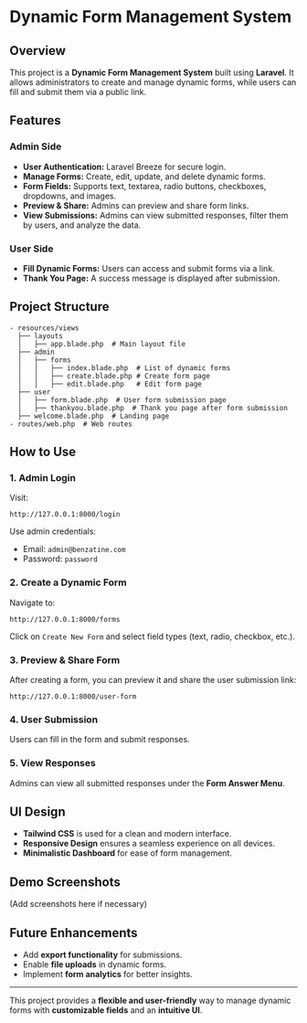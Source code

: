# Dynamic Form Management System

## Overview
This project is a **Dynamic Form Management System** built using **Laravel**. It allows administrators to create and manage dynamic forms, while users can fill and submit them via a public link.

## Features

### Admin Side
- **User Authentication:** Laravel Breeze for secure login.
- **Manage Forms:** Create, edit, update, and delete dynamic forms.
- **Form Fields:** Supports text, textarea, radio buttons, checkboxes, dropdowns, and images.
- **Preview & Share:** Admins can preview and share form links.
- **View Submissions:** Admins can view submitted responses, filter them by users, and analyze the data.

### User Side
- **Fill Dynamic Forms:** Users can access and submit forms via a link.
- **Thank You Page:** A success message is displayed after submission.

## Project Structure
```
- resources/views
  ├── layouts
  │   ├── app.blade.php  # Main layout file
  ├── admin
  │   ├── forms
  │   │   ├── index.blade.php  # List of dynamic forms
  │   │   ├── create.blade.php # Create form page
  │   │   ├── edit.blade.php   # Edit form page
  ├── user
  │   ├── form.blade.php  # User form submission page
  │   ├── thankyou.blade.php  # Thank you page after form submission
  ├── welcome.blade.php  # Landing page
- routes/web.php  # Web routes
```

## How to Use

### 1. Admin Login
Visit:
```
http://127.0.0.1:8000/login
```
Use admin credentials:
- Email: `admin@benzatine.com`
- Password: `password`

### 2. Create a Dynamic Form
Navigate to:
```
http://127.0.0.1:8000/forms
```
Click on `Create New Form` and select field types (text, radio, checkbox, etc.).

### 3. Preview & Share Form
After creating a form, you can preview it and share the user submission link:
```
http://127.0.0.1:8000/user-form
```

### 4. User Submission
Users can fill in the form and submit responses.

### 5. View Responses
Admins can view all submitted responses under the **Form Answer Menu**.

## UI Design
- **Tailwind CSS** is used for a clean and modern interface.
- **Responsive Design** ensures a seamless experience on all devices.
- **Minimalistic Dashboard** for ease of form management.

## Demo Screenshots
(Add screenshots here if necessary)

## Future Enhancements
- Add **export functionality** for submissions.
- Enable **file uploads** in dynamic forms.
- Implement **form analytics** for better insights.

---
This project provides a **flexible and user-friendly** way to manage dynamic forms with **customizable fields** and an **intuitive UI**.

